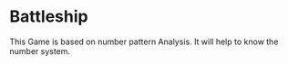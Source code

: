 # Battleship
This Game is based on number pattern Analysis.
It will help to know the number system. 
